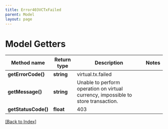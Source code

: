 ```yaml
---
title: Error403VCTxFailed
parent: Model
layout: page
---
```


# Model Getters

Method name | Return type | Description | Notes
------------ | ------------- | ------------- | -------------
**getErrorCode()** | **string** | virtual.tx.failed |
**getMessage()** | **string** | Unable to perform operation on virtual currency, impossible to store transaction. |
**getStatusCode()** | **float** | 403 |

[[Back to Index]](../index.md)
